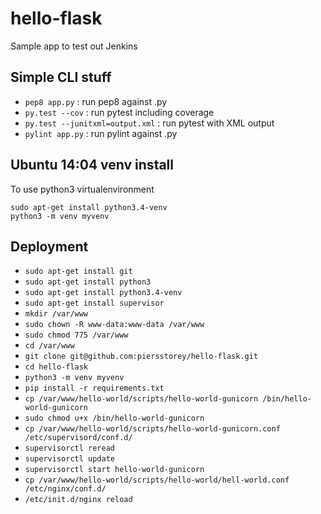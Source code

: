 # hello-flask
Sample app to test out Jenkins

## Simple CLI stuff

* `pep8 app.py` : run pep8 against .py
* `py.test --cov` : run pytest including coverage
* `py.test --junitxml=output.xml` : run pytest with XML output
* `pylint app.py` : run pylint against .py 

## Ubuntu 14:04 venv install

To use python3 virtualenvironment

```
sudo apt-get install python3.4-venv
python3 -m venv myvenv
```

## Deployment

* `sudo apt-get install git`
* `sudo apt-get install python3`
* `sudo apt-get install python3.4-venv`
* `sudo apt-get install supervisor`
* `mkdir /var/www`
* `sudo chown -R www-data:www-data /var/www `
* `sudo chmod 775 /var/www`
* `cd /var/www`
* `git clone git@github.com:piersstorey/hello-flask.git`
* `cd hello-flask`
* `python3 -m venv myvenv`
* `pip install -r requirements.txt`
* `cp /var/www/hello-world/scripts/hello-world-gunicorn /bin/hello-world-gunicorn`
* `sudo chmod u+x /bin/hello-world-gunicorn`
* `cp /var/www/hello-world/scripts/hello-world-gunicorn.conf /etc/supervisord/conf.d/`
* `supervisorctl reread`
* `supervisorctl update`
* `supervisorctl start hello-world-gunicorn`
* `cp /var/www/hello-world/scripts/hello-world/hell-world.conf /etc/nginx/conf.d/`
* `/etc/init.d/nginx reload`



